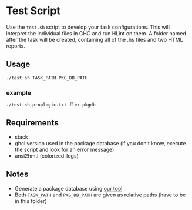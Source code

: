 # Test Script

Use the  `test.sh` script to develop your task configurations.
This will interpret the individual files in GHC and run HLint on them.
A folder named after the task will be created, containing all of the .hs files and two HTML reports.

## Usage

`./test.sh TASK_PATH PKG_DB_PATH`

### example

`./test.sh proplogic.txt flex-pkgdb`

## Requirements

- stack
- ghci version used in the package database (if you don't know, execute the script and look for an error message)
- ansi2hmtl (colorized-logs)

## Notes

- Generate a package database using [our tool](https://github.com/fmidue/haskell-template-setup)
- Both `TASK_PATH` and `PKG_DB_PATH` are given as relative paths (have to be in this folder)

